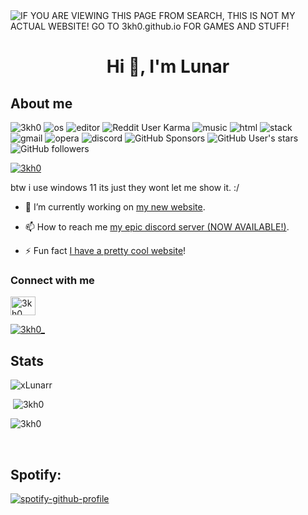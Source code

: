 <img alt="IF YOU ARE VIEWING THIS PAGE FROM SEARCH, THIS IS NOT MY ACTUAL WEBSITE! GO TO 3kh0.github.io FOR GAMES AND STUFF!" src="https://readme-typing-svg.herokuapp.com?vCenter=true&lines=Hello!+I+am+Lunar!;HTML+Coder;Epic+Gamer;Talk+to+me+on+my+discord!">
<h1 align="center">Hi 👋, I'm Lunar</h1>
<h2>About me</h2>
<p align="left"> 
  <img src="https://komarev.com/ghpvc/?username=xLunarr&label=Profile Visitors&color=001eff&style=flat" alt="3kh0" /> 
  <img src="https://img.shields.io/badge/OS-Windows-lightgrey/?logo=windows" alt="os">
  <img src="https://img.shields.io/badge/Editor-VS%20Code-blue/?logo=visualstudiocode&logoColor=blue&color=blue" alt="editor">
  <img src="https://img.shields.io/reddit/user-karma/combined/ItzDiamondZ_?logo=reddit" alt="Reddit User Karma">
  <img src="https://img.shields.io/badge/Listens%20to-Spotify-blue/?logo=spotify&logoColor=warning&color=1DB954" alt="music">
  <img src="https://img.shields.io/badge/Knows-HTML-blue/?logo=html5&logoColor=warning&color=orange" alt="html">
  <img src="https://img.shields.io/badge/Uses-stackoverflow-blue/?logo=stackoverflow&logoColor=warning&color=ef8236" alt="stack">
  <img alt="gmail" src="https://img.shields.io/badge/Uses-Gmail-blue/?logo=gmail&logoColor=warning&color=red">
  <img alt="opera" src="https://img.shields.io/badge/Uses-Brave-blue/?logo=Brave&logoColor=ff1b2d&color=ff1b2d">
  <img src="https://img.shields.io/badge/Uses-Discord-blue/?logo=discord&logoColor=warning&color=7289DA" alt="discord">
  <img alt="GitHub Sponsors" src="https://img.shields.io/github/sponsors/xLunarr?label=Sponsors&logo=githubsponsors&style=flat">
  <img alt="GitHub User's stars" src="https://img.shields.io/github/stars/xLunarr?color=yellow&label=User%20Stars&logo=github&logoColor=yellow">
  <img alt="GitHub followers" src="https://img.shields.io/github/followers/xLunarr?color=g&label=User%20Followers&logo=github">
       </p>
<p align="left"> <a href="https://github.com/ryo-ma/github-profile-trophy"><img src="https://github-profile-trophy.vercel.app/?username=xLunarr&theme=discord" alt="3kh0" /></a> </p>
btw i use windows 11 its just they wont let me show it. :/


- 🔭 I’m currently working on [my new website](https://github.com/xLunarr/automatic-octo-tribble).

- 📫 How to reach me [my epic discord server (NOW AVAILABLE!)](https://discord.com/invite/94wKaTzP4h).

- ⚡ Fun fact [I have a pretty cool website](https://www.lunarr.cf/automatic-octo-tribble/src/html)!

<h3 align="left">Connect with me</h3>
<p align="left">
<a href="https://twitter.com/notlunar_yt" target="blank"><img align="center" src="https://raw.githubusercontent.com/rahuldkjain/github-profile-readme-generator/master/src/images/icons/Social/twitter.svg" alt="3kh0_" height="30" width="40" /></a>
</p>
<p align="left"> <a href="https://twitter.com/notlunar_yt" target="blank"><img src="https://img.shields.io/twitter/follow/notlunar_yt?logo=twitter&style=for-the-badge" alt="3kh0_" /></a> <br>


<h2 align="left">Stats</h2>

<p><img  src="https://github-readme-stats.vercel.app/api/top-langs?username=xlunarr&show_icons=true&theme=dark&locale=en&langs_count=10&layout=compact" alt="xLunarr" /></p>
<p>&nbsp;<img src="https://github-readme-stats.vercel.app/api?username=xLunarr&show_icons=true&theme=dark&locale=en" alt="3kh0" /></p>
<p><img src="https://github-readme-streak-stats.herokuapp.com/?user=xLunarr&theme=dark" alt="3kh0" /></p><br>
  </html>

## Spotify:



[![spotify-github-profile](https://spotify-github-profile.vercel.app/api/view?uid=2zg658l3u05kp7lhq7bb8zzlb&cover_image=true&theme=default&bar_color_cover=false)](https://spotify-github-profile.vercel.app/api/view?uid=2zg658l3u05kp7lhq7bb8zzlb&redirect=true)
